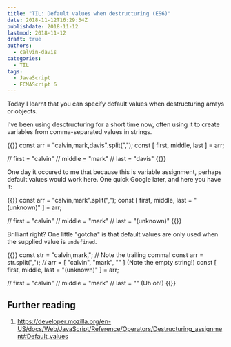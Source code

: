```yaml
---
title: "TIL: Default values when destructuring (ES6)"
date: 2018-11-12T16:29:34Z
publishdate: 2018-11-12
lastmod: 2018-11-12
draft: true
authors:
  - calvin-davis
categories:
  - TIL
tags:
  - JavaScript
  - ECMAScript 6
---
```


Today I learnt that you can specify default values when destructuring arrays or objects.

I've been using desctructuring for a short time now, often using it to create variables from comma-separated values in strings.

{{<highlight js>}}
const arr = "calvin,mark,davis".split(",");
const [ first, middle, last ] = arr;

// first = "calvin"
// middle = "mark"
// last = "davis"
{{</highlight>}}

One day it occured to me that because this is variable assignment, perhaps default values would work here. One quick Google later, and here you have it:

{{<highlight js>}}
const arr = "calvin,mark".split(",");
const [ first, middle, last = "(unknown)" ] = arr;

// first = "calvin"
// middle = "mark"
// last = "(unknown)"
{{</highlight>}}

Brilliant right? One little "gotcha" is that default values are only used when the supplied value is `undefined`.

{{<highlight js>}}
const str = "calvin,mark,"; // Note the trailing comma!
const arr = str.split(","); // arr = [ "calvin", "mark", "" ] (Note the empty string!)
const [ first, middle, last = "(unknown)" ] = arr;

// first = "calvin"
// middle = "mark"
// last = "" (Uh oh!)
{{</highlight>}}

## Further reading

1. https://developer.mozilla.org/en-US/docs/Web/JavaScript/Reference/Operators/Destructuring_assignment#Default_values
